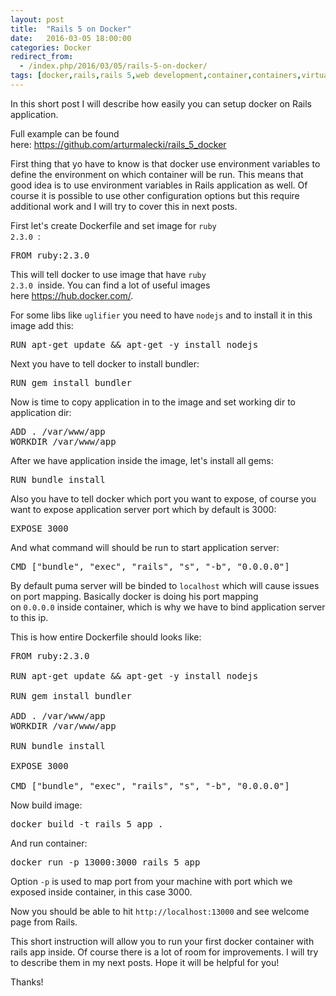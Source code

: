 ```yaml
---
layout: post
title:  "Rails 5 on Docker"
date:   2016-03-05 18:00:00
categories: Docker
redirect_from:
  - /index.php/2016/03/05/rails-5-on-docker/
tags: [docker,rails,rails 5,web development,container,containers,virtualization,ruby,dev ops]
---
```


In this short post I will describe how easily you can setup docker on Rails application.

Full example can be found here: <a href="https://github.com/arturmalecki/rails_5_docker" target="_blank">https://github.com/arturmalecki/rails_5_docker</a>

First thing that yo have to know is that docker use environment variables to define the environment on which container will be run. This means that good idea is to use environment variables in Rails application as well. Of course it is possible to use other configuration options but this require additional work and I will try to cover this in next posts.

First let's create Dockerfile and set image for <code class="EnlighterJSRAW" data-enlighter-language="null">ruby 2.3.0</code>  :
<pre class="EnlighterJSRAW" data-enlighter-language="null">FROM ruby:2.3.0</pre>
This will tell docker to use image that have <code class="EnlighterJSRAW" data-enlighter-language="null">ruby 2.3.0</code>  inside. You can find a lot of useful images here <a href="https://hub.docker.com/" target="_blank">https://hub.docker.com/</a>.

For some libs like <code class="EnlighterJSRAW" data-enlighter-language="null">uglifier</code> you need to have <code class="EnlighterJSRAW" data-enlighter-language="null">nodejs</code> and to install it in this image add this:
<pre class="EnlighterJSRAW" data-enlighter-language="null">RUN apt-get update &amp;&amp; apt-get -y install nodejs</pre>
Next you have to tell docker to install bundler:
<pre class="EnlighterJSRAW" data-enlighter-language="null">RUN gem install bundler</pre>
Now is time to copy application in to the image and set working dir to application dir:
<pre class="EnlighterJSRAW" data-enlighter-language="null">ADD . /var/www/app
WORKDIR /var/www/app</pre>
After we have application inside the image, let's install all gems:
<pre class="EnlighterJSRAW" data-enlighter-language="null">RUN bundle install</pre>
Also you have to tell docker which port you want to expose, of course you want to expose application server port which by default is 3000:
<pre class="EnlighterJSRAW" data-enlighter-language="null">EXPOSE 3000</pre>
And what command will should be run to start application server:
<pre class="EnlighterJSRAW" data-enlighter-language="null">CMD ["bundle", "exec", "rails", "s", "-b", "0.0.0.0"]</pre>
By default puma server will be binded to <code class="EnlighterJSRAW" data-enlighter-language="null">localhost</code> which will cause issues on port mapping. Basically docker is doing his port mapping on <code class="EnlighterJSRAW" data-enlighter-language="null">0.0.0.0</code> inside container, which is why we have to bind application server to this ip.

This is how entire Dockerfile should looks like:
<pre class="EnlighterJSRAW" data-enlighter-language="null">FROM ruby:2.3.0

RUN apt-get update &amp;&amp; apt-get -y install nodejs

RUN gem install bundler

ADD . /var/www/app
WORKDIR /var/www/app

RUN bundle install

EXPOSE 3000

CMD ["bundle", "exec", "rails", "s", "-b", "0.0.0.0"]
</pre>
Now build image:
<pre class="EnlighterJSRAW" data-enlighter-language="null">docker build -t rails_5_app .</pre>
And run container:
<pre class="EnlighterJSRAW" data-enlighter-language="null">docker run -p 13000:3000 rails_5_app</pre>
Option <code class="EnlighterJSRAW" data-enlighter-language="null">-p</code> is used to map port from your machine with port which we exposed inside container, in this case 3000.

Now you should be able to hit <code class="EnlighterJSRAW" data-enlighter-language="null">http://localhost:13000</code> and see welcome page from Rails.

This short instruction will allow you to run your first docker container with rails app inside. Of course there is a lot of room for improvements. I will try to describe them in my next posts. Hope it will be helpful for you!

Thanks!
